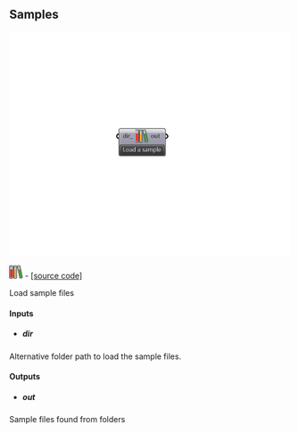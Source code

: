 ## Samples

![](../../images/components/Samples.png)

![](../../images/icons/Samples.png) - [[source code]](https://github.com/ladybug-tools/ladybug-grasshopper/blob/master/ladybug_grasshopper/src//LB%20Samples.py)


Load sample files 

#### Inputs
* ##### dir 
Alternative folder path to load the sample files. 

#### Outputs
* ##### out
Sample files found from folders 